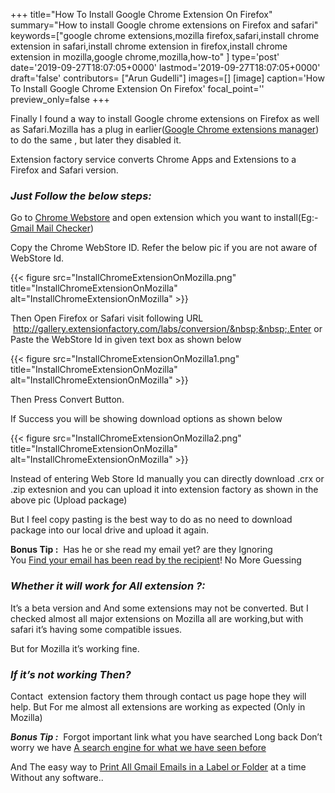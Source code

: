 +++
title="How To Install Google Chrome Extension On Firefox"
summary="How to install Google chrome extensions on Firefox and safari"
keywords=["google chrome extensions,mozilla firefox,safari,install chrome extension in safari,install chrome extension in firefox,install chrome extension in mozilla,google chrome,mozilla,how-to"
]
type='post'
date='2019-09-27T18:07:05+0000'
lastmod='2019-09-27T18:07:05+0000'
draft='false'
contributors= ["Arun Gudelli"]
images=[]
[image]
caption='How To Install Google Chrome Extension On Firefox'
focal_point=''
preview_only=false
+++








Finally I found a way to install Google chrome extensions on Firefox as well as Safari.Mozilla has a plug in earlier(<a title="Google Chrome Extension manager" href="https://addons.mozilla.org/en-US/firefox/addon/98440" target="_blank" rel="nofollow noopener">Google Chrome extensions manager</a>) to do the same , but later they disabled it.

Extension factory service converts Chrome Apps and Extensions to a Firefox and Safari version.

### <em>Just Follow the below steps:</em>

Go to <a title="Chrome Webstore" href="https://chrome.google.com/webstore" target="_blank" rel="nofollow noopener">Chrome Webstore</a>&nbsp;and open extension which you want to install(Eg:- <a title="Gmail Email Checker" href="https://chrome.google.com/webstore/detail/google-mail-checker/mihcahmgecmbnbcchbopgniflfhgnkff?utm_source=chrome-ntp-icon" target="_blank" rel="nofollow noopener">Gmail Mail Checker</a>)

Copy the Chrome WebStore ID. Refer the below pic if you are not aware of WebStore Id.

{{< figure src="InstallChromeExtensionOnMozilla.png" title="InstallChromeExtensionOnMozilla" alt="InstallChromeExtensionOnMozilla" >}}

Then Open Firefox or Safari visit following URL &nbsp;http://gallery.extensionfactory.com/labs/conversion/&nbsp;&nbsp;.Enter or Paste the WebStore Id in given text box as shown below

{{< figure src="InstallChromeExtensionOnMozilla1.png" title="InstallChromeExtensionOnMozilla" alt="InstallChromeExtensionOnMozilla" >}}

Then Press Convert Button.

If Success you will be showing download options as shown below

{{< figure src="InstallChromeExtensionOnMozilla2.png" title="InstallChromeExtensionOnMozilla" alt="InstallChromeExtensionOnMozilla" >}}

Instead of entering Web Store Id manually you can directly download .crx or .zip extesnion and you can upload it into extension factory as shown in the above pic (Upload package)

But I feel copy pasting is the best way to do as no need to download package into our local drive and upload it again.

<strong>Bonus Tip :</strong>&nbsp;&nbsp;Has he or she read my email yet? are they Ignoring You&nbsp;<a title="find out when your email has been read by the recipient!" href="https://www.arungudelli.com/2012/08/track-who-opened-your-mails-yesware.html" target="_blank" rel="noopener">Find&nbsp;your email has been read by the recipient</a>! No More Guessing

### <em>Whether it will work for All extension ?:</em>

It’s a beta version and And some extensions may not be converted. But I checked almost all major extensions on Mozilla all are working,but with safari it’s having some compatible issues.

But for Mozilla it’s working fine.

### <em>If it’s not working Then?</em>

Contact &nbsp;extension factory them through contact us page hope they will help. But For me almost all extensions are working as expected (Only in Mozilla)

<em><strong>Bonus Tip :</strong> </em>&nbsp;Forgot important link what you have searched Long back Don’t worry we have&nbsp;<a title="A search engine for what we have seen before" href="https://www.arungudelli.com/2012/09/a-search-engine-for-what-we-have-seen-before.html" rel="bookmark">A search engine for what we have seen before </a>

And The easy way to <a title="Print All Gmail emails in a folder or label at a time." href="https://www.arungudelli.com/2012/11/print-all-gmail-emails-in-one-folder-or-label-at-a-time.html" target="_blank" rel="noopener">Print All Gmail Emails in a Label or Folder</a> at a time Without any software..











